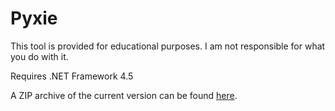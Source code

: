 # Pyxie

This tool is provided for educational purposes. I am not responsible for what you do with it.

Requires .NET Framework 4.5

A ZIP archive of the current version can be found [here](https://github.com/cairface/Pyxie/raw/master/Current%20Build/Pyxie.zip).
